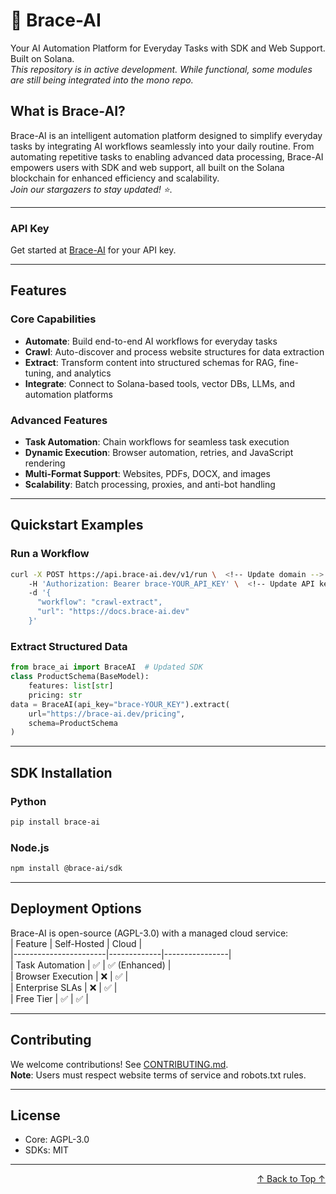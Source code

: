 # 🤖 Brace-AI  
Your AI Automation Platform for Everyday Tasks with SDK and Web Support. Built on Solana.  
*This repository is in active development. While functional, some modules are still being integrated into the mono repo.*

## What is Brace-AI?  
Brace-AI is an intelligent automation platform designed to simplify everyday tasks by integrating AI workflows seamlessly into your daily routine. From automating repetitive tasks to enabling advanced data processing, Brace-AI empowers users with SDK and web support, all built on the Solana blockchain for enhanced efficiency and scalability.  
*Join our stargazers to stay updated! ⭐*.

---
### API Key  
Get started at  [Brace-AI](https://brace-ai.xyz/) for your API key. 

---
## Features  
### Core Capabilities  
- **Automate**: Build end-to-end AI workflows for everyday tasks  
- **Crawl**: Auto-discover and process website structures for data extraction  
- **Extract**: Transform content into structured schemas for RAG, fine-tuning, and analytics  
- **Integrate**: Connect to Solana-based tools, vector DBs, LLMs, and automation platforms  

### Advanced Features  
- **Task Automation**: Chain workflows for seamless task execution  
- **Dynamic Execution**: Browser automation, retries, and JavaScript rendering  
- **Multi-Format Support**: Websites, PDFs, DOCX, and images  
- **Scalability**: Batch processing, proxies, and anti-bot handling  

---
## Quickstart Examples  
### Run a Workflow  
```bash  
curl -X POST https://api.brace-ai.dev/v1/run \  <!-- Update domain -->  
    -H 'Authorization: Bearer brace-YOUR_API_KEY' \  <!-- Update API key prefix -->  
    -d '{  
      "workflow": "crawl-extract",  
      "url": "https://docs.brace-ai.dev"  
    }'  
```  

### Extract Structured Data  
```python  
from brace_ai import BraceAI  # Updated SDK  
class ProductSchema(BaseModel):  
    features: list[str]  
    pricing: str  
data = BraceAI(api_key="brace-YOUR_KEY").extract(  
    url="https://brace-ai.dev/pricing",  
    schema=ProductSchema  
)  
```  

---
## SDK Installation  
### Python  
```bash  
pip install brace-ai  
```  

### Node.js  
```bash  
npm install @brace-ai/sdk  
```  

---
## Deployment Options  
Brace-AI is open-source (AGPL-3.0) with a managed cloud service:  
| Feature               | Self-Hosted | Cloud          |  
|-----------------------|-------------|----------------|  
| Task Automation       | ✅          | ✅ (Enhanced)  |  
| Browser Execution     | ❌          | ✅             |  
| Enterprise SLAs       | ❌          | ✅             |  
| Free Tier             | ✅          | ✅             |  

---
## Contributing  
We welcome contributions! See [CONTRIBUTING.md](CONTRIBUTING.md).  
**Note**: Users must respect website terms of service and robots.txt rules.  

---
## License  
- Core: AGPL-3.0  
- SDKs: MIT  

---
<p align="right">  
  <a href="#readme-top">↑ Back to Top ↑</a>  
</p>
